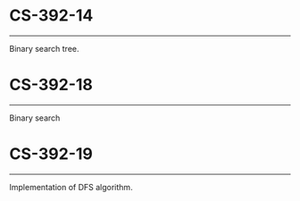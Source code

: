 # CS-392-14

----------

Binary search tree.

# CS-392-18

------------

Binary search 

# CS-392-19

------------

Implementation of DFS algorithm.
